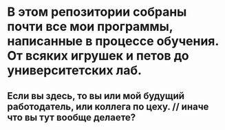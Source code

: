# В этом репозитории собраны почти все мои программы, написанные в процессе обучения. От всяких игрушек и петов до университетских лаб.
## Если вы здесь, то вы или мой будущий работодатель, или коллега по цеху.  // иначе что вы тут вообще делаете?
